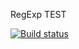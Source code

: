  RegExp TEST

[![Build status](https://ci.appveyor.com/api/projects/status/39l4qox78t2ogchp?svg=true)](https://ci.appveyor.com/project/RuslanNikitin39/hw7-regexp)